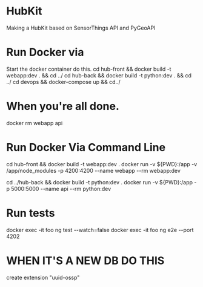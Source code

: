 # HubKit
Making a HubKit based on SensorThings API and PyGeoAPI


# Run Docker via 
Start the docker container do this. 
cd hub-front && docker build -t webapp:dev . && cd ../
cd hub-back && docker build -t python:dev . && cd ../
cd devops && docker-compose up && cd../

# When you're all done.
docker rm webapp api


# Run Docker Via Command Line
cd hub-front && docker build -t webapp:dev . 
docker run -v ${PWD}:/app -v /app/node_modules -p 4200:4200 --name webapp --rm webapp:dev

cd ../hub-back && docker build -t python:dev . 
docker run -v ${PWD}:/app -p 5000:5000 --name api --rm python:dev 


# Run tests
docker exec -it foo ng test --watch=false
docker exec -it foo ng e2e --port 4202

# WHEN IT'S A NEW DB DO THIS
create extension "uuid-ossp"



